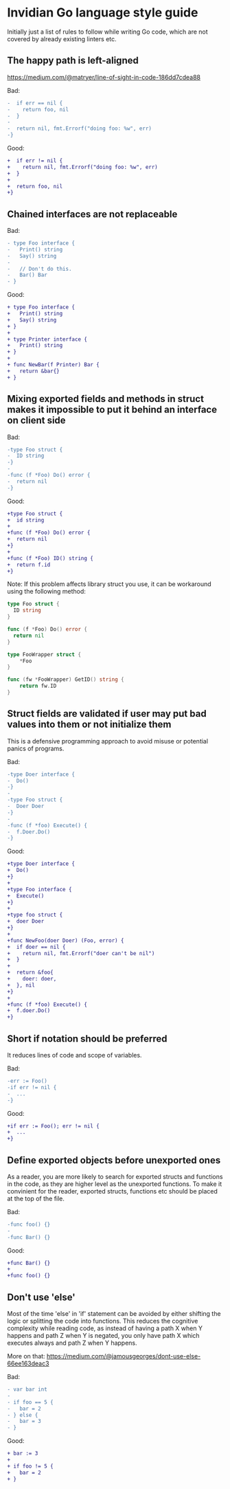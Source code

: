# Invidian Go language style guide

Initially just a list of rules to follow while writing Go code, which are not covered
by already existing linters etc.

## The happy path is left-aligned

https://medium.com/@matryer/line-of-sight-in-code-186dd7cdea88

Bad:

```diff
-  if err == nil {
-    return foo, nil
-  }
-
-  return nil, fmt.Errorf("doing foo: %w", err)
-}
```

Good:

```diff
+  if err != nil {
+    return nil, fmt.Errorf("doing foo: %w", err)
+  }
+
+  return foo, nil
+}
```

## Chained interfaces are not replaceable

Bad:

```diff
- type Foo interface {
-   Print() string
- 	Say() string
-
-   // Don't do this.
-   Bar() Bar
- }

```

Good:

```diff
+ type Foo interface {
+   Print() string
+   Say() string
+ }
+
+ type Printer interface {
+   Print() string
+ }
+
+ func NewBar(f Printer) Bar {
+   return &bar{}
+ }
```

## Mixing exported fields and methods in struct makes it impossible to put it behind an interface on client side

Bad:

```diff
-type Foo struct {
-  ID string
-}
-
-func (f *Foo) Do() error {
-  return nil
-}
```

Good:

```diff
+type Foo struct {
+  id string
+
+func (f *Foo) Do() error {
+  return nil
+}
+
+func (f *Foo) ID() string {
+  return f.id
+}
```

Note: If this problem affects library struct you use, it can be workaround using the following method:

```go
type Foo struct {
  ID string
}

func (f *Foo) Do() error {
  return nil
}

type FooWrapper struct {
	*Foo
}

func (fw *FooWrapper) GetID() string {
	return fw.ID
}
```

## Struct fields are validated if user may put bad values into them or not initialize them

This is a defensive programming approach to avoid misuse or potential panics of programs.

Bad:

```diff
-type Doer interface {
-  Do()
-}
-
-type Foo struct {
-  Doer Doer
-}
-
-func (f *foo) Execute() {
-  f.Doer.Do()
-}
```

Good:

```diff
+type Doer interface {
+  Do()
+}
+
+type Foo interface {
+  Execute()
+}
+
+type foo struct {
+  doer Doer
+}
+
+func NewFoo(doer Doer) (Foo, error) {
+  if doer == nil {
+    return nil, fmt.Errorf("doer can't be nil")
+  }
+
+  return &foo{
+    doer: doer,
+  }, nil
+}
+
+func (f *foo) Execute() {
+  f.doer.Do()
+}
```

## Short if notation should be preferred

It reduces lines of code and scope of variables.

Bad:

```diff
-err := Foo()
-if err != nil {
-  ...
-}
```

Good:

```diff
+if err := Foo(); err != nil {
+  ...
+}
```

## Define exported objects before unexported ones

As a reader, you are more likely to search for exported structs and functions in the code,
as they are higher level as the unexported functions. To make it convinient for the reader,
exported structs, functions etc should be placed at the top of the file.

Bad:

```diff
-func foo() {}
-
-func Bar() {}
```

Good:

```diff
+func Bar() {}
+
+func foo() {}
```

## Don't use 'else'

Most of the time 'else' in 'if' statement can be avoided by either shifting the logic or splitting
the code into functions. This reduces the cognitive complexity while reading code, as instead of
having a path X when Y happens and path Z when Y is negated, you only have path X which executes always
and path Z when Y happens.

More on that: https://medium.com/@jamousgeorges/dont-use-else-66ee163deac3

Bad:

```diff
- var bar int
-
- if foo == 5 {
-   bar = 2
- } else {
-   bar = 3
- }
```

Good:

```diff
+ bar := 3
+
+ if foo != 5 {
+   bar = 2
+ }
```

